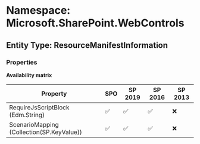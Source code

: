 # Namespace: Microsoft.SharePoint.WebControls

## Entity Type: ResourceManifestInformation

### Properties

**Availability matrix**

Property | SPO | SP 2019 | SP 2016 | SP 2013
----------|-----|---------|---------|--------
RequireJsScriptBlock (Edm.String) | ✅ | ✅ | ✅ | ❌
ScenarioMapping (Collection(SP.KeyValue)) | ✅ | ✅ | ✅ | ❌

